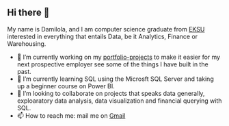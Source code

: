 ## Hi there 👋

My name is Damilola, and I am computer science graduate from [EKSU](https://eksuportal.eksu.edu.ng/) interested in everything that entails Data, be it Analytics, Finance or Warehousing.

- 🔭 I’m currently working on my [portfolio-projects](https://github.com/th3realAyo/SQL-Portfolio-Projects) to make it easier for my next prospective employer see some of the things I have built in the past.
- 🌱 I’m currently learning SQL using the Microsft SQL Server and taking up a beginner course on Power BI.
- 👯 I’m looking to collaborate on projects that speaks data generally, exploaratory data analysis, data visualization and financial querying with SQL.
- 📫 How to reach me: mail me on [Gmail](adegunted@gmail.com)

<!--
**th3realAyo/th3realAyo** is a ✨ _special_ ✨ repository because its `README.md` (this file) appears on your GitHub profile.

Here are some ideas to get you started:

- 🔭 I’m currently working on ...
- 🌱 I’m currently learning ...
- 👯 I’m looking to collaborate on ...
- 🤔 I’m looking for help with ...
- 💬 Ask me about ...
- 📫 How to reach me: ...
- 😄 Pronouns: ...
- ⚡ Fun fact: ...
-->
